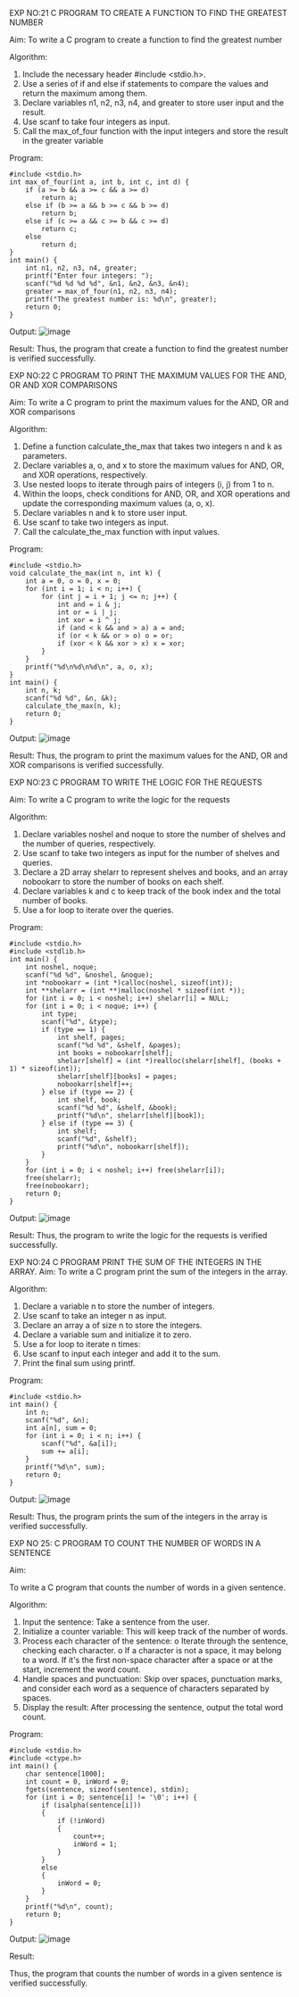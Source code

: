 

EXP NO:21 C PROGRAM TO CREATE A FUNCTION TO FIND THE GREATEST NUMBER

Aim:
To write a C program to create a function to find the greatest number

Algorithm:
1.	Include the necessary header #include <stdio.h>.
2.	Use a series of if and else if statements to compare the values and return the maximum among them.
3.	Declare variables n1, n2, n3, n4, and greater to store user input and the result.
4.	Use scanf to take four integers as input.
5.	Call the max_of_four function with the input integers and store the result in the greater variable
 
Program:
```
#include <stdio.h>
int max_of_four(int a, int b, int c, int d) {
    if (a >= b && a >= c && a >= d)
        return a;
    else if (b >= a && b >= c && b >= d)
        return b;
    else if (c >= a && c >= b && c >= d)
        return c;
    else
        return d;
}
int main() {
    int n1, n2, n3, n4, greater;
    printf("Enter four integers: ");
    scanf("%d %d %d %d", &n1, &n2, &n3, &n4);
    greater = max_of_four(n1, n2, n3, n4);
    printf("The greatest number is: %d\n", greater);
    return 0;
}
```

Output:
![image](https://github.com/user-attachments/assets/1c3e3a54-1d00-4695-b0e4-05629eac9c14)



Result:
Thus, the program  that create a function to find the greatest number is verified successfully.


 
EXP NO:22 C PROGRAM TO PRINT THE MAXIMUM VALUES FOR THE AND, OR AND  XOR COMPARISONS

Aim:
To write a C program to print the maximum values for the AND, OR and XOR comparisons

Algorithm:
1.	Define a function calculate_the_max that takes two integers n and k as parameters.
2.	Declare variables a, o, and x to store the maximum values for AND, OR, and XOR operations, respectively.
3.	Use nested loops to iterate through pairs of integers (i, j) from 1 to n.
4.	Within the loops, check conditions for AND, OR, and XOR operations and update the corresponding maximum values (a, o, x).
5.	Declare variables n and k to store user input.
6.	Use scanf to take two integers as input.
7.	Call the calculate_the_max function with input values.
 
Program:
```
#include <stdio.h>
void calculate_the_max(int n, int k) {
    int a = 0, o = 0, x = 0;
    for (int i = 1; i < n; i++) {
        for (int j = i + 1; j <= n; j++) {
            int and = i & j;
            int or = i | j;
            int xor = i ^ j;
            if (and < k && and > a) a = and;
            if (or < k && or > o) o = or;
            if (xor < k && xor > x) x = xor;
        }
    }
    printf("%d\n%d\n%d\n", a, o, x);
}
int main() {
    int n, k;
    scanf("%d %d", &n, &k);
    calculate_the_max(n, k);
    return 0;
}
```

Output:
![image](https://github.com/user-attachments/assets/e8f7fcce-f471-4bfe-8269-2cf2271418f0)


Result:
Thus, the program to print the maximum values for the AND, OR and XOR comparisons
is verified successfully.


 
EXP NO:23 C PROGRAM TO WRITE THE LOGIC FOR THE REQUESTS

Aim:
To write a C program to write the logic for the requests

Algorithm:
1.	Declare variables noshel and noque to store the number of shelves and the number of queries, respectively.
2.	Use scanf to take two integers as input for the number of shelves and queries.
3.	Declare a 2D array shelarr to represent shelves and books, and an array nobookarr to store the number of books on each shelf.
4.	Declare variables k and c to keep track of the book index and the total number of books.
5.	Use a for loop to iterate over the queries.
 
Program:
```
#include <stdio.h>
#include <stdlib.h>
int main() {
    int noshel, noque;
    scanf("%d %d", &noshel, &noque);
    int *nobookarr = (int *)calloc(noshel, sizeof(int));
    int **shelarr = (int **)malloc(noshel * sizeof(int *));
    for (int i = 0; i < noshel; i++) shelarr[i] = NULL;
    for (int i = 0; i < noque; i++) {
        int type;
        scanf("%d", &type);
        if (type == 1) {
            int shelf, pages;
            scanf("%d %d", &shelf, &pages);
            int books = nobookarr[shelf];
            shelarr[shelf] = (int *)realloc(shelarr[shelf], (books + 1) * sizeof(int));
            shelarr[shelf][books] = pages;
            nobookarr[shelf]++;
        } else if (type == 2) {
            int shelf, book;
            scanf("%d %d", &shelf, &book);
            printf("%d\n", shelarr[shelf][book]);
        } else if (type == 3) {
            int shelf;
            scanf("%d", &shelf);
            printf("%d\n", nobookarr[shelf]);
        }
    }
    for (int i = 0; i < noshel; i++) free(shelarr[i]);
    free(shelarr);
    free(nobookarr);
    return 0;
}

```
Output:
![image](https://github.com/user-attachments/assets/8ec04c51-44f6-47b8-a056-12940d99b774)



Result:
Thus, the program to write the logic for the requests is verified successfully.


 
EXP NO:24 C PROGRAM PRINT THE SUM OF THE INTEGERS IN THE ARRAY.
Aim:
To write a C program print the sum of the integers in the array.

Algorithm:
1.	Declare a variable n to store the number of integers.
2.	Use scanf to take an integer n as input.
3.	Declare an array a of size n to store the integers.
4.	Declare a variable sum and initialize it to zero.
5.	Use a for loop to iterate n times:
6.	Use scanf to input each integer and add it to the sum.
7.	Print the final sum using printf.



Program:
```
#include <stdio.h>
int main() {
    int n;
    scanf("%d", &n);
    int a[n], sum = 0;
    for (int i = 0; i < n; i++) {
        scanf("%d", &a[i]);
        sum += a[i];
    }
    printf("%d\n", sum);
    return 0;
}
```

Output:
![image](https://github.com/user-attachments/assets/4d7008fa-8d5b-4e62-87ba-a97f8fc3182a)

 


Result:
Thus, the program prints the sum of the integers in the array is verified successfully.


 
EXP NO 25: C PROGRAM TO COUNT THE NUMBER OF WORDS IN A      SENTENCE



Aim:

To write a C program that counts the number of words in a given sentence.

Algorithm:

1.	Input the sentence: Take a sentence from the user.
2.	Initialize a counter variable: This will keep track of the number of words.
3.	Process each character of the sentence:
o	Iterate through the sentence, checking each character.
o	If a character is not a space, it may belong to a word. If it's the first non-space character after a space or at the start, increment the word count.
4.	Handle spaces and punctuation: Skip over spaces, punctuation marks, and consider each word as a sequence of characters separated by spaces.
5.	Display the result: After processing the sentence, output the total word count.



Program:
```
#include <stdio.h>
#include <ctype.h>
int main() {
    char sentence[1000];
    int count = 0, inWord = 0;
    fgets(sentence, sizeof(sentence), stdin);
    for (int i = 0; sentence[i] != '\0'; i++) {
        if (isalpha(sentence[i]))
        {
            if (!inWord)
            {
                count++;
                inWord = 1;
            }
        } 
        else 
        {
            inWord = 0;
        }
    }
    printf("%d\n", count);
    return 0;
}
```

Output:
![image](https://github.com/user-attachments/assets/7428642c-66e9-4905-a1d0-2c5c13d1c9ad)




Result:

Thus, the program that counts the number of words in a given sentence is verified 
successfully.
